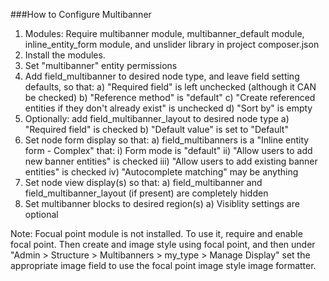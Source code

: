 ###How to Configure Multibanner

1. Modules: Require multibanner module, multibanner_default module, inline_entity_form module, and unslider library in project composer.json
2. Install the modules.
3. Set "multibanner" entity permissions
4. Add field_multibanner to desired node type, and leave field setting defaults, so that:
  a) "Required field" is left unchecked (although it CAN be checked)
  b) "Reference method" is "default"
  c) "Create referenced entities if they don't already exist" is unchecked
  d) "Sort by" is empty
5. Optionally: add field_multibanner_layout to desired node type
  a) "Required field" is checked
  b) "Default value" is set to "Default"
6. Set node form display so that:
  a) field_multibanners is a "Inline entity form - Complex" that:
    i) Form mode is "default"
    ii) "Allow users to add new banner entities" is checked
    iii) "Allow users to add existing banner entities" is checked
    iv) "Autocomplete matching" may be anything
6. Set node view display(s) so that:
  a) field_multibanner and field_multibanner_layout (if present) are completely hidden
7. Set multibanner blocks to desired region(s)
  a) Visiblity settings are optional

Note: Focual point module is not installed. To use it, require and enable focal point. Then create and image style using focal point, and then under "Admin > Structure > Multibanners > my_type > Manage Display" set the appropriate image field to use the focal point image style image formatter.